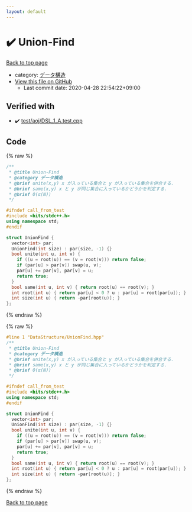 ```yaml
---
layout: default
---
```


<!-- mathjax config similar to math.stackexchange -->
<script type="text/javascript" async
  src="https://cdnjs.cloudflare.com/ajax/libs/mathjax/2.7.5/MathJax.js?config=TeX-MML-AM_CHTML">
</script>
<script type="text/x-mathjax-config">
  MathJax.Hub.Config({
    TeX: { equationNumbers: { autoNumber: "AMS" }},
    tex2jax: {
      inlineMath: [ ['$','$'] ],
      processEscapes: true
    },
    "HTML-CSS": { matchFontHeight: false },
    displayAlign: "left",
    displayIndent: "2em"
  });
</script>

<script type="text/javascript" src="https://cdnjs.cloudflare.com/ajax/libs/jquery/3.4.1/jquery.min.js"></script>
<script src="https://cdn.jsdelivr.net/npm/jquery-balloon-js@1.1.2/jquery.balloon.min.js" integrity="sha256-ZEYs9VrgAeNuPvs15E39OsyOJaIkXEEt10fzxJ20+2I=" crossorigin="anonymous"></script>
<script type="text/javascript" src="../../assets/js/copy-button.js"></script>
<link rel="stylesheet" href="../../assets/css/copy-button.css" />


# :heavy_check_mark: Union-Find

<a href="../../index.html">Back to top page</a>

* category: <a href="../../index.html#c1c7278649b583761cecd13e0628181d">データ構造</a>
* <a href="{{ site.github.repository_url }}/blob/master/DataStructure/UnionFind.hpp">View this file on GitHub</a>
    - Last commit date: 2020-04-28 22:54:22+09:00




## Verified with

* :heavy_check_mark: <a href="../../verify/test/aoj/DSL_1_A.test.cpp.html">test/aoj/DSL_1_A.test.cpp</a>


## Code

<a id="unbundled"></a>
{% raw %}
```cpp
/**
 * @title Union-Find
 * @category データ構造
 * @brief unite(x,y) x が入っている集合と y が入っている集合を併合する．
 * @brief same(x,y) x と y が同じ集合に入っているかどうかを判定する．
 * @brief O(α(N))
 */

#ifndef call_from_test
#include <bits/stdc++.h>
using namespace std;
#endif

struct UnionFind {
  vector<int> par;
  UnionFind(int size) : par(size, -1) {}
  bool unite(int u, int v) {
    if ((u = root(u)) == (v = root(v))) return false;
    if (par[u] > par[v]) swap(u, v);
    par[u] += par[v], par[v] = u;
    return true;
  }
  bool same(int u, int v) { return root(u) == root(v); }
  int root(int u) { return par[u] < 0 ? u : par[u] = root(par[u]); }
  int size(int u) { return -par[root(u)]; }
};
```
{% endraw %}

<a id="bundled"></a>
{% raw %}
```cpp
#line 1 "DataStructure/UnionFind.hpp"
/**
 * @title Union-Find
 * @category データ構造
 * @brief unite(x,y) x が入っている集合と y が入っている集合を併合する．
 * @brief same(x,y) x と y が同じ集合に入っているかどうかを判定する．
 * @brief O(α(N))
 */

#ifndef call_from_test
#include <bits/stdc++.h>
using namespace std;
#endif

struct UnionFind {
  vector<int> par;
  UnionFind(int size) : par(size, -1) {}
  bool unite(int u, int v) {
    if ((u = root(u)) == (v = root(v))) return false;
    if (par[u] > par[v]) swap(u, v);
    par[u] += par[v], par[v] = u;
    return true;
  }
  bool same(int u, int v) { return root(u) == root(v); }
  int root(int u) { return par[u] < 0 ? u : par[u] = root(par[u]); }
  int size(int u) { return -par[root(u)]; }
};

```
{% endraw %}

<a href="../../index.html">Back to top page</a>

